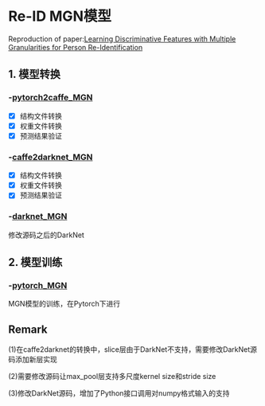 # Re-ID MGN模型
Reproduction of paper:[Learning Discriminative Features with Multiple Granularities for Person Re-Identification](https://arxiv.org/abs/1804.01438v1)

## 1. 模型转换

### -[pytorch2caffe_MGN](https://github.com/lwplw/re-id_mgn/tree/master/pytorch2caffe_MGN)
- [x] 结构文件转换
- [x] 权重文件转换
- [x] 预测结果验证

### -[caffe2darknet_MGN](https://github.com/lwplw/re-id_mgn/tree/master/caffe2darknet_MGN)
- [x] 结构文件转换
- [x] 权重文件转换
- [x] 预测结果验证

### -[darknet_MGN](https://github.com/lwplw/re-id_mgn/tree/master/darknet_MGN)

修改源码之后的DarkNet


## 2. 模型训练

### -[pytorch_MGN](https://github.com/lwplw/re-id_mgn/tree/master/pytorch_MGN)

MGN模型的训练，在Pytorch下进行


## Remark

(1)在caffe2darknet的转换中，slice层由于DarkNet不支持，需要修改DarkNet源码添加新层实现

(2)需要修改源码让max_pool层支持多尺度kernel size和stride size

(3)修改DarkNet源码，增加了Python接口调用对numpy格式输入的支持

